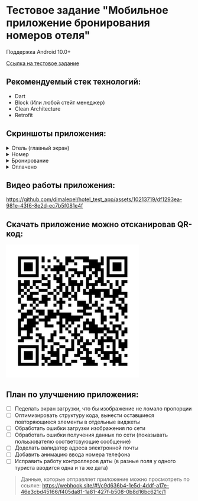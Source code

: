 # Тестовое задание "Мобильное приложение бронирования номеров отеля"
Поддержка Android 10.0+

[Ссылка на тестовое задание](https://docs.google.com/document/d/17qmmyyx9fh7Gy1jnyPQziLHQtMm3ODsLxMoEa2DZDPE/edit)

## Рекомендуемый стек технологий:
* Dart
* Block (Или любой стейт менеджер)
* Clean Architecture
* Retrofit

## Скриншоты приложения:
<details>
  <summary>Отель (главный экран)</summary>

  <img src="resources/hotel_screen_screenshot.png" width="375"/>

</details>

<details>
  <summary>Номер</summary>
    
  <img src="resources/room_screen_screenshot.png" width="375"/>

</details>

<details>
  <summary>Бронирование</summary>
    
  <img src="resources/booking_screen_screenshot_1.png" width="375"/>
  <img src="resources/booking_screen_screenshot_2.png" width="375"/>

</details>

<details>
  <summary>Оплачено</summary>
    
  <img src="resources/paid_screen_screenshot.png" width="375"/>

</details>

## Видео работы приложения:
https://github.com/dimalepel/hotel_test_app/assets/10213719/df1293ea-981e-43f6-8e2d-ec7b5f081e4f

## Скачать приложение можно отсканировав QR-код:
![](resources/qr-code.gif)

## План по улучшению приложения:
* [ ] Педелать экран загрузки, что бы изображение не ломало пропорции
* [ ] Оптимизировать структуру кода, вынести оставшиеся повторяющиеся элементы в отдельные виджеты
* [ ] Обработать ошибки загрузки изображения по сети
* [ ] Обработать ошибки получения данных по сети (показывать полььзователю соответсвующие сообщение)
* [ ] Доделать валидатор адреса электронной почты
* [ ] Добавить анимацию ввода номера телефона
* [ ] Исправить работу контроллеров даты (в разные поля у одного туриста вводится одна и та же дата)

> Данные, которые отправляет приложение можно просмотреть по ссылке: https://webhook.site/#!/c9d636b4-1e5d-4ddf-a17e-46e3cbd45166/f405da81-1a81-427f-b508-0b8d16bc621c/1

